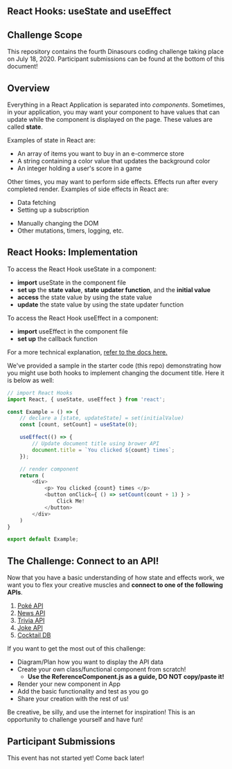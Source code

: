 ## React Hooks: useState and useEffect

## Challenge Scope

This repository contains the fourth Dinasours coding challenge taking place on July 18, 2020.  Participant submissions can be found at the bottom of this document!

## Overview

Everything in a React Application is separated into _components_. Sometimes, in your application, you may want your component to have values that can update while the component is displayed on the page. These values are called **state**.

Examples of state in React are:

- An array of items you want to buy in an e-commerce store
- A string containing a color value that updates the background color
- An integer holding a user's score in a game

Other times, you may want to perform side effects. Effects run after every completed render.  Examples of side effects in React are:

- Data fetching
- Setting up a subscription 
<!-- (similar to queries, but instead of immediately returning a single answer, a result set of fields are sent upon event trigger on the server) -->
- Manually changing the DOM
- Other mutations, timers, logging, etc.

## React Hooks: Implementation

To access the React Hook useState in a component:

- **import** useState in the component file
- **set up** the **state value**, **state updater function**, and the **initial value**
- **access** the state value by using the state value
- **update** the state value by using the state updater function

To access the React Hook useEffect in a component:

- **import** useEffect in the component file
- **set up** the callback function

For a more technical explanation, [refer to the docs here.](https://reactjs.org/docs/hooks-reference.html#usestate) 


We've provided a sample in the starter code (this repo) demonstrating how you might use both hooks to implement changing the document title. Here it is below as well:

```javascript
// import React Hooks
import React, { useState, useEffect } from 'react';

const Example = () => {
    // declare a [state, updateState] = set(initialValue) 
    const [count, setCount] = useState(0);

    useEffect(() => {
        // Update document title using brower API 
        document.title = `You clicked ${count} times`;
    });

    // render component
    return (
        <div>
            <p> You clicked {count} times </p>
            <button onClick={ () => setCount(count + 1) } >
                Click Me! 
            </button>
        </div>
    )
}

export default Example;
```


## The Challenge: Connect to an API! 

Now that you have a basic understanding of how state and effects work, we want you to flex your creative muscles and **connect to one of the following APIs**.

1.  [Poké API](pokeapi.co)
2.  [News API](newsapi.org)
3.  [Trivia API](https://opentdb.com/api_config.php)
4.  [Joke API](https://rapidapi.com/Sv443/api/jokeapi)
5.  [Cocktail DB](https://www.thecocktaildb.com/api.php)


If you want to get the most out of this challenge:

- Diagram/Plan how you want to display the API data 
- Create your own class/functional component from scratch!
  - **Use the ReferenceComponent.js as a guide, DO NOT copy/paste it!**
- Render your new component in App
- Add the basic functionality and test as you go
- Share your creation with the rest of us!

Be creative, be silly, and use the internet for inspiration! This is an opportunity to challenge yourself and have fun!

## Participant Submissions

This event has not started yet! Come back later!
